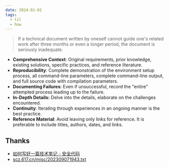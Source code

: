 ```yaml
---
date: 2024-01-01
tags:
  - til
  - how
---
```


> If a technical document written by oneself cannot guide one's related work after three months or even a longer period, the document is seriously inadequate.

- **Comprehensive Context**: Original requirements, prior knowledge, existing solutions, specific practices, and reference literature.
- **Reproducibility**: Complete demonstration of the environment setup process, all command-line parameters, complete command-line output, and full source code with compilation parameters.
- **Documenting Failures**: Even if unsuccessful, record the "entire" attempted process leading up to the failure.
- **In-Depth Details:** Delve into the details, elaborate on the challenges encountered.
- **Continuity**: Iterating through experiences in an ongoing manner is the best practice.
- **Reference Material**: Avoid leaving only links for reference. It is preferable to include titles, authors, dates, and links.

## Thanks

- [如何写好一篇技术笔记 - 安全代码](https://www.usmacd.com/cn/how_to_write_technique_note/)
- [scz.617.cn/misc/202309071943.txt](https://scz.617.cn/misc/202309071943.txt)
